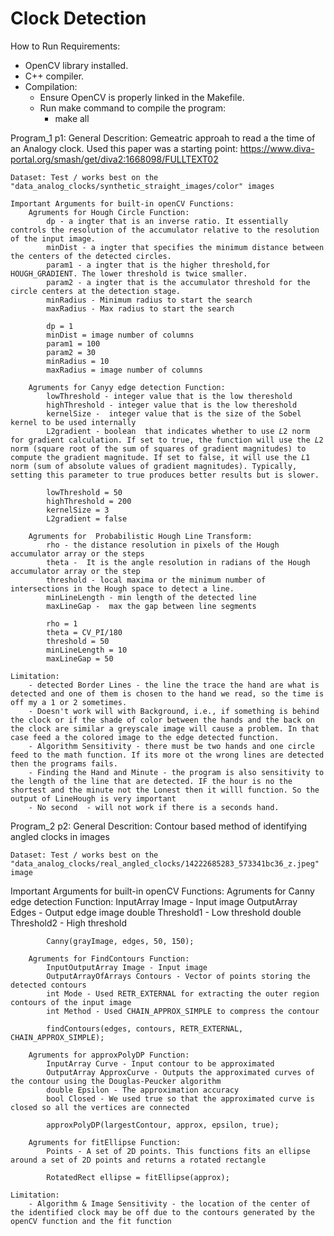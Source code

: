 # Clock Detection 

How to Run Requirements:
- OpenCV library installed.
- C++ compiler.
- Compilation:
    - Ensure OpenCV is properly linked in the Makefile.
    - Run make command to compile the program: 
        - make all

Program_1 p1:
    General Descrition: 
        Gemeatric approah to read a the time of an Analogy clock. Used this paper was a starting point: https://www.diva-portal.org/smash/get/diva2:1668098/FULLTEXT02
    
    Dataset: Test / works best on the  "data_analog_clocks/synthetic_straight_images/color" images 

    Important Arguments for built-in openCV Functions:
        Agruments for Hough Circle Function:
            dp - a ingter that is an inverse ratio. It essentially controls the resolution of the accumulator relative to the resolution of the input image. 
            minDist - a ingter that specifies the minimum distance between the centers of the detected circles.
            param1 - a ingter that is the higher threshold,for HOUGH_GRADIENT. The lower threshold is twice smaller.
            param2 - a ingter that is the accumulator threshold for the circle centers at the detection stage.
            minRadius - Minimum radius to start the search
            maxRadius - Max radius to start the search

            dp = 1
            minDist = image number of columns 
            param1 = 100
            param2 = 30
            minRadius = 10
            maxRadius = image number of columns 

        Agruments for Canyy edge detection Function:
            lowThreshold - integer value that is the low thereshold 
            highThreshold - integer value that is the low thereshold 
            kernelSize -  integer value that is the size of the Sobel kernel to be used internally
            L2gradient - boolean  that indicates whether to use 𝐿2 norm for gradient calculation. If set to true, the function will use the 𝐿2 norm (square root of the sum of squares of gradient magnitudes) to compute the gradient magnitude. If set to false, it will use the 𝐿1 norm (sum of absolute values of gradient magnitudes). Typically, setting this parameter to true produces better results but is slower.

            lowThreshold = 50
            highThreshold = 200 
            kernelSize = 3
            L2gradient = false
        
        Agruments for  Probabilistic Hough Line Transform:
            rho - the distance resolution in pixels of the Hough accumulator array or the steps
            theta -  It is the angle resolution in radians of the Hough accumulator array or the step
            threshold - local maxima or the minimum number of intersections in the Hough space to detect a line.
            minLineLength - min length of the detected line 
            maxLineGap -  max the gap between line segments

            rho = 1
            theta = CV_PI/180
            threshold = 50
            minLineLength = 10
            maxLineGap = 50

    Limitation:
        - detected Border Lines - the line the trace the hand are what is detected and one of them is chosen to the hand we read, so the time is off my a 1 or 2 sometimes. 
        - Doesn't work will with Background, i.e., if something is behind the clock or if the shade of color between the hands and the back on the clock are similar a greyscale image will cause a problem. In that case feed a the colored image to the edge detected function.
        - Algorithm Sensitivity - there must be two hands and one circle feed to the math function. If its more ot the wrong lines are detected then the programs fails. 
        - Finding the Hand and Minute - the program is also sensitivity to the length of the line that are detected. IF the hour is no the shortest and the minute not the Lonest then it willl function. So the output of LineHough is very important
        - No second  - will not work if there is a seconds hand. 

Program_2 p2:
    General Descrition: 
        Contour based method of identifying angled clocks in images
    
    Dataset: Test / works best on the  "data_analog_clocks/real_angled_clocks/14222685283_573341bc36_z.jpeg" image

Important Arguments for built-in openCV Functions:
        Agruments for Canny edge detection Function:
            InputArray Image - Input image
            OutputArray Edges - Output edge image
            double Threshold1 - Low threshold
            double Threshold2 - High threshold

            Canny(grayImage, edges, 50, 150);
        
        Agruments for FindContours Function:
            InputOutputArray Image - Input image 
            OutputArrayOfArrays Contours - Vector of points storing the detected contours
            int Mode - Used RETR_EXTERNAL for extracting the outer region contours of the input image
            int Method - Used CHAIN_APPROX_SIMPLE to compress the contour

            findContours(edges, contours, RETR_EXTERNAL, CHAIN_APPROX_SIMPLE);

        Agruments for approxPolyDP Function:
            InputArray Curve - Input contour to be approximated
            OutputArray ApproxCurve - Outputs the approximated curves of the contour using the Douglas-Peucker algorithm
            double Epsilon - The approximation accuracy
            bool Closed - We used true so that the approximated curve is closed so all the vertices are connected

            approxPolyDP(largestContour, approx, epsilon, true);

        Agruments for fitEllipse Function:
            Points - A set of 2D points. This functions fits an ellipse around a set of 2D points and returns a rotated rectangle

            RotatedRect ellipse = fitEllipse(approx);

    Limitation:
        - Algorithm & Image Sensitivity - the location of the center of the identified clock may be off due to the contours generated by the openCV function and the fit function
